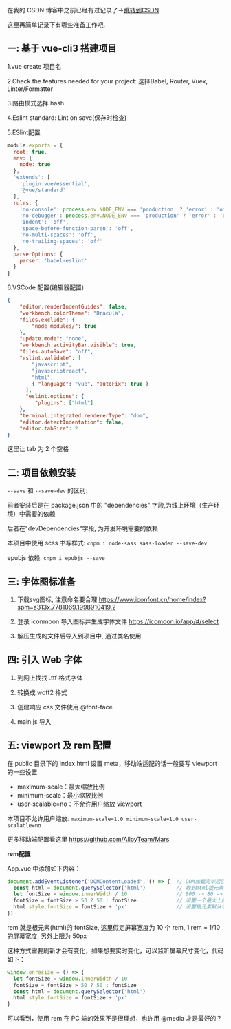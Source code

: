在我的 CSDN 博客中之前已经有过记录了->[跳转到CSDN](https://blog.csdn.net/qq_37205708/article/details/89399182)

这里再简单记录下有哪些准备工作吧.

## 一: 基于 vue-cli3 搭建项目

1.vue create 项目名

2.Check the features needed for your project: 选择Babel, Router, Vuex, Linter/Formatter

3.路由模式选择 hash

4.Eslint standard: Lint on save(保存时检查)

5.ESlint配置

```js
module.exports = {
  root: true,
  env: {
    node: true
  },
  'extends': [
    'plugin:vue/essential',
    '@vue/standard'
  ],
  rules: {
    'no-console': process.env.NODE_ENV === 'production' ? 'error' : 'off',
    'no-debugger': process.env.NODE_ENV === 'production' ? 'error' : 'off',
    'indent': 'off',
    'space-before-function-paren': 'off',
    'no-multi-spaces': 'off',
    'no-trailing-spaces': 'off'
  },
  parserOptions: {
    parser: 'babel-eslint'
  }
}
```
6.VSCode 配置(编辑器配置)

``` json
{
    "editor.renderIndentGuides": false,
    "workbench.colorTheme": "Dracula",
    "files.exclude": {
        "node_modules/": true
    },
    "update.mode": "none",
    "workbench.activityBar.visible": true,
    "files.autoSave": "off",
    "eslint.validate": [
        "javascript",
        "javascriptreact",
        "html",
        { "language": "vue", "autoFix": true }
      ],
      "eslint.options": {
         "plugins": ["html"]
    },
    "terminal.integrated.rendererType": "dom",
    "editor.detectIndentation": false,
    "editor.tabSize": 2
}
```
这里让 tab 为 2 个空格

## 二: 项目依赖安装
`--save` 和 `--save-dev` 的区别:

前者安装后是在 package.json 中的 "dependencies" 字段,为线上环境（生产环境）中需要的依赖

后者在"devDependencies"字段, 为开发环境需要的依赖

本项目中使用 scss 书写样式: `cnpm i node-sass sass-loader --save-dev`

epubjs 依赖: `cnpm i epubjs --save`

## 三: 字体图标准备

1. 下载svg图标, 注意命名要合理 https://www.iconfont.cn/home/index?spm=a313x.7781069.1998910419.2

2. 登录 iconmoon 导入图标并生成字体文件 https://icomoon.io/app/#/select

3. 解压生成的文件后导入到项目中, 通过类名使用

## 四: 引入 Web 字体

1. 到网上找找 .ttf 格式字体

2. 转换成 woff2 格式

3. 创建响应 css 文件使用 @font-face

4. main.js 导入

## 五: viewport 及 rem 配置
在 public 目录下的 index.html 设置 meta，移动端适配的话一般要写 viewport 的一些设置

- maximum-scale：最大缩放比例
- minimum-scale：最小缩放比例
- user-scalable=no：不允许用户缩放 viewport

本项目不允许用户缩放: `maximum-scale=1.0 minimum-scale=1.0 user-scalable=no`

更多移动端配置看这里 https://github.com/AlloyTeam/Mars

**rem配置**

App.vue 中添加如下内容：

```js
document.addEventListener('DOMContentLoaded', () => {  // DOM加载完毕后回调
  const html = document.querySelector('html')          // 取到html根元素
  let fontSize = window.innerWidth / 10                // 800 -> 80 -> 1rem = 80px 总是假定 10 个 rem 就是一个屏幕的宽度
  fontSize = fontSize > 50 ? 50 : fontSize             // 设置一个最大上限，一般都是 50 
  html.style.fontSize = fontSize + 'px'                // 设置根元素默认字体大小
})
```
rem 就是根元素(html)的 fontSize, 这里假定屏幕宽度为 10 个 rem, 1 rem = 1/10 的屏幕宽度, 另外上限为 50px

这种方式需要刷新才会有变化，如果想要实时变化，可以监听屏幕尺寸变化，代码如下：

``` js
window.onresize = () => {
  let fontSize = window.innerWidth / 10
  fontSize = fontSize > 50 ? 50 : fontSize
  const html = document.querySelector('html')
  html.style.fontSize = fontSize + 'px'
}
```
可以看到，使用 rem 在 PC 端的效果不是很理想，也许用 @media 才是最好的？
